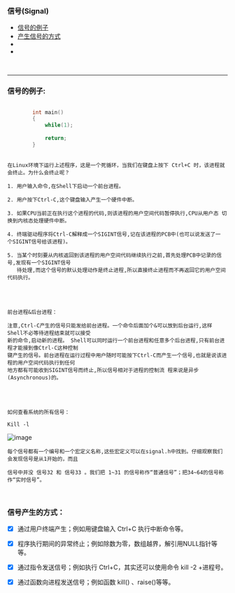 ### 信号(Signal)
* [信号的例子](#信号的例子)
* [产生信号的方式](#产生信号的方式)
* [](#)
* [](#)

<br>

------------------------------------------------

### 信号的例子:

```c

		int main()
		{
			while(1);
			
			return;
		}
		
```

	在Linux环境下运行上述程序，这是一个死循环，当我们在键盘上按下 Ctrl+C 时，该进程就会终止。为什么会终止呢？
	 
	1. ⽤户输⼊命令,在Shell下启动⼀个前台进程。
		
	2. ⽤户按下Ctrl-C,这个键盘输⼊产⽣⼀个硬件中断。
		
	3. 如果CPU当前正在执⾏这个进程的代码,则该进程的⽤户空间代码暂停执⾏,CPU从⽤户态 切换到内核态处理硬件中断。
		
	4. 终端驱动程序将Ctrl-C解释成⼀个SIGINT信号,记在该进程的PCB中(也可以说发送了⼀ 个SIGINT信号给该进程)。
		
	5. 当某个时刻要从内核返回到该进程的⽤户空间代码继续执⾏之前,⾸先处理PCB中记录的信号,发现有⼀个SIGINT信号
	   待处理,⽽这个信号的默认处理动作是终⽌进程,所以直接终⽌进程⽽不再返回它的⽤户空间代码执⾏。
	 　　
<br>

	前台进程&后台进程：

	注意,Ctrl-C产⽣的信号只能发给前台进程。⼀个命令后⾯加个&可以放到后台运⾏,这样Shell不必等待进程结束就可以接受
	新的命令,启动新的进程。 Shell可以同时运⾏⼀个前台进程和任意多个后台进程,只有前台进程才能接到像Ctrl-C这种控制
	键产⽣的信号。前台进程在运⾏过程中⽤户随时可能按下Ctrl-C⽽产⽣⼀个信号,也就是说该进程的⽤户空间代码执⾏到任何
	地⽅都有可能收到SIGINT信号⽽终⽌,所以信号相对于进程的控制流 程来说是异步(Asynchronous)的。
	 　　
<br>

	如何查看系统的所有信号：    

`Kill -l`

![image](http://hbimg.b0.upaiyun.com/117e810502c64e89d26ecb511cff830d78f4cda91631d-C5MmDl_fw658)


	每个信号都有⼀个编号和⼀个宏定义名称,这些宏定义可以在signal.h中找到。仔细观察我们会发现信号是从1开始的，而且
	
	信号中并没 信号32 和 信号33 。我们把 1~31 的信号称作“普通信号”；把34~64的信号称作“实时信号”。
	
	
<br>


### 信号产生的方式：

- [x] 通过用户终端产生；例如用键盘输入 Ctrl+C 执行中断命令等。
- [x] 程序执行期间的异常终止；例如除数为零，数组越界，解引用NULL指针等等。
- [x] 通过指令发送信号；例如执行 Ctrl+C，其实还可以使用命令 kill -2 +进程号。
- [x] 通过函数向进程发送信号；例如函数 kill() 、raise()等等。










	 　　
	 　　

